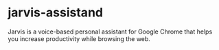 # jarvis-assistand
Jarvis is a voice-based personal assistant for Google Chrome that helps you increase productivity while browsing the web.

